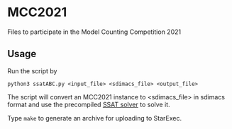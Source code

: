 # MCC2021
Files to participate in the Model Counting Competition 2021

## Usage
Run the script by
```
python3 ssatABC.py <input_file> <sdimacs_file> <output_file>
```
The script will convert an MCC2021 instance to <sdimacs_file> in sdimacs format and use the precompiled [SSAT solver](https://github.com/NTU-ALComLab/ssatABC) to solve it.

Type `make` to generate an archive for uploading to StarExec.
